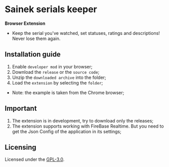 # Sainek serials keeper

**Browser Extension** <br>

- Keep the serial you've watched, set statuses, ratings and descriptions! Never lose them again.

## Installation guide

1. Enable `developer mod` in your browser;
2. Download the `release` or the `source code`;
3. Unzip the `downloaded archive` into the folder;
4. Load the `extension` by selecting the `folder`;

- Note: the example is taken from the Chrome browser;

## Important

1. The extension is in development, try to download only the releases;
2. The extension supports working with FireBase Realtime. But you need to get the Json Config of the application in its
   settings;

## Licensing

Licensed under the [GPL-3.0](https://github.com/MineEjo/Sainek-Serials-Keeper/blob/master/LICENSE).
